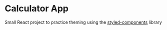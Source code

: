 # Calculator App
Small React project to practice theming using the [styled-components](https://styled-components.com/) library
